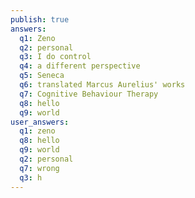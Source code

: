 ```yaml
---
publish: true
answers:
  q1: Zeno
  q2: personal
  q3: I do control
  q4: a different perspective
  q5: Seneca
  q6: translated Marcus Aurelius' works
  q7: Cognitive Behaviour Therapy
  q8: hello
  q9: world
user_answers:
  q1: zeno
  q8: hello
  q9: world
  q2: personal
  q7: wrong
  q3: h
---
```

